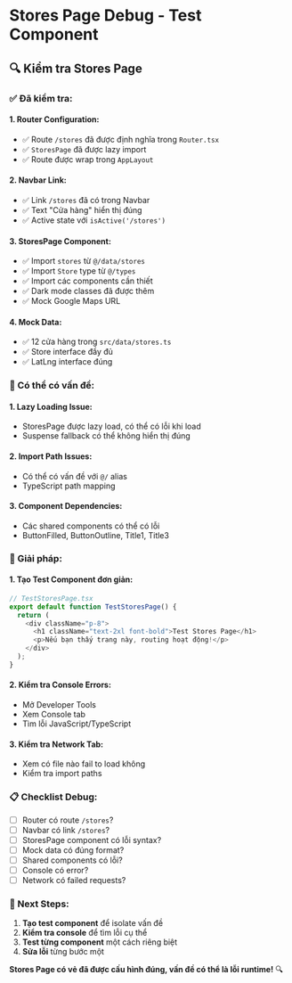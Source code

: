 # Stores Page Debug - Test Component

## 🔍 **Kiểm tra Stores Page**

### **✅ Đã kiểm tra:**

#### **1. Router Configuration:**
- ✅ Route `/stores` đã được định nghĩa trong `Router.tsx`
- ✅ `StoresPage` đã được lazy import
- ✅ Route được wrap trong `AppLayout`

#### **2. Navbar Link:**
- ✅ Link `/stores` đã có trong Navbar
- ✅ Text "Cửa hàng" hiển thị đúng
- ✅ Active state với `isActive('/stores')`

#### **3. StoresPage Component:**
- ✅ Import `stores` từ `@/data/stores` 
- ✅ Import `Store` type từ `@/types`
- ✅ Import các components cần thiết
- ✅ Dark mode classes đã được thêm
- ✅ Mock Google Maps URL

#### **4. Mock Data:**
- ✅ 12 cửa hàng trong `src/data/stores.ts`
- ✅ Store interface đầy đủ
- ✅ LatLng interface đúng

### **🔧 Có thể có vấn đề:**

#### **1. Lazy Loading Issue:**
- StoresPage được lazy load, có thể có lỗi khi load
- Suspense fallback có thể không hiển thị đúng

#### **2. Import Path Issues:**
- Có thể có vấn đề với `@/` alias
- TypeScript path mapping

#### **3. Component Dependencies:**
- Các shared components có thể có lỗi
- ButtonFilled, ButtonOutline, Title1, Title3

### **🚀 Giải pháp:**

#### **1. Tạo Test Component đơn giản:**
```typescript
// TestStoresPage.tsx
export default function TestStoresPage() {
  return (
    <div className="p-8">
      <h1 className="text-2xl font-bold">Test Stores Page</h1>
      <p>Nếu bạn thấy trang này, routing hoạt động!</p>
    </div>
  );
}
```

#### **2. Kiểm tra Console Errors:**
- Mở Developer Tools
- Xem Console tab
- Tìm lỗi JavaScript/TypeScript

#### **3. Kiểm tra Network Tab:**
- Xem có file nào fail to load không
- Kiểm tra import paths

### **📋 Checklist Debug:**

- [ ] Router có route `/stores`?
- [ ] Navbar có link `/stores`?
- [ ] StoresPage component có lỗi syntax?
- [ ] Mock data có đúng format?
- [ ] Shared components có lỗi?
- [ ] Console có error?
- [ ] Network có failed requests?

### **🎯 Next Steps:**

1. **Tạo test component** để isolate vấn đề
2. **Kiểm tra console** để tìm lỗi cụ thể
3. **Test từng component** một cách riêng biệt
4. **Sửa lỗi** từng bước một

**Stores Page có vẻ đã được cấu hình đúng, vấn đề có thể là lỗi runtime!** 🔍
